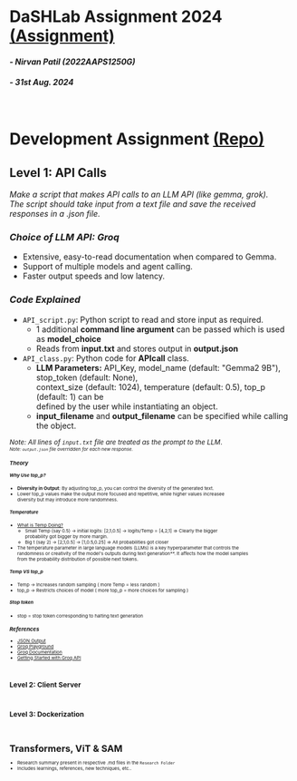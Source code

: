 # DaSHLab Assignment 2024 [(Assignment)](https://docs.google.com/document/d/1oK0p87q-WvWZB3XpIarPaVZF3DQUhFqfxLy2yW__mEg/pub?urp=gmail_link#h.39v2ctm6mmq)
#### _- Nirvan Patil (2022AAPS1250G)_
#### _- 31st Aug. 2024_
&nbsp;

# Development Assignment [(Repo)](https://github.com/DaSH-Lab-CSIS/DaSH-Lab-Assignment-2024/blob/main/DevelopmentAssignment/README.md)

## Level 1: API Calls
_Make a script that makes API calls to an LLM API (like gemma, grok). <br> The script should take input from a text file and save the received responses in a .json file._

### <b> <i> Choice of LLM API: **Groq** </b> </i>
* Extensive, easy-to-read documentation when compared to Gemma.
* Support of multiple models and agent calling.
* Faster output speeds and low latency.

   
### <b> <i> Code Explained </b> </i>
* `API_script.py`: Python script to read and store input as required.
  * 1 additional **command line argument** can be passed which is used as **model_choice**
  * Reads from **input.txt** and stores output in **output.json**
* `API_class.py`: Python code for **APIcall** class.
  * **LLM Parameters:** API_Key, model_name (default: "Gemma2 9B"), stop_token (default: None), <br>
    context_size (default: 1024), temperature (default: 0.5), top_p (default: 1) can be <br>
    defined by the user while instantiating an object.
  * **input_filename** and **output_filename** can be specified while calling the object.

<small> _Note: All lines of `input.txt` file are treated as the prompt to the LLM_. <small><br>
<small> _Note: `output.json` file overridden for each new response._ <small>


### <b> <i> Theory </b> </i>
##### Why Use top_p?
* **Diversity in Output**: By adjusting top_p, you can control the diversity of the generated text.
* Lower top_p values make the output more focused and repetitive, while higher values increasee <br>
  diversity but may introduce more randomness.
##### Temperature
* [What is Temp Doing?](https://www.youtube.com/watch?v=YjVuJjmgclU)
  * Small Temp (say 0.5) -> initial logits: [2,1,0.5] -> logits/Temp = [4,2,1] => Clearly the bigger <br>
    probability got bigger by more margin.
  * Big t (say 2) -> [2,1,0.5] -> [1,0.5,0.25] => All probabilities got closer
* The temperature parameter in large language models (LLMs) is a key hyperparameter that controls the <br>
  randomness or creativity of the model's outputs during text generation**. It affects how the model samples <br>
  from the probability distribution of possible next tokens.
##### Temp VS top_p
* Temp -> Increases random sampling ( more Temp = less random )
* top_p -> Restricts choices of model ( more top_p = more choices for sampling )
##### Stop token
* stop = stop token corresponding to halting text generation


### <b> <i> References </b> </i>
* [JSON Output](https://github.com/groq/groq-api-cookbook/blob/main/tutorials/json-mode-social-determinants-of-health/SDOH-Json-mode.ipynb)
* [Groq Playground](https://console.groq.com/playground)
* [Groq Documentation](https://console.groq.com/docs/quickstart)
* [Getting Started with Groq API](https://www.youtube.com/watch?v=S53BanCP14c)


&nbsp;

## Level 2: Client Server


&nbsp;

## Level 3: Dockerization


&nbsp;
# Transformers, ViT & SAM 
* Research summary present in respective .md files in the `Research Folder`
* Includes learnings, references, new techniques, etc..


